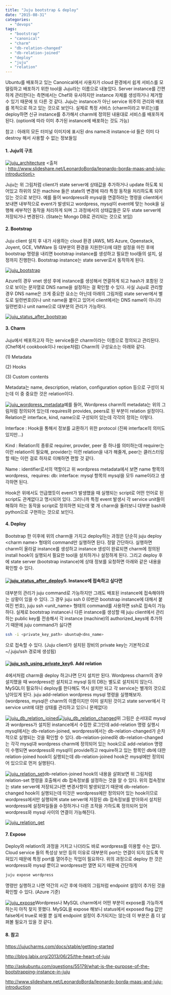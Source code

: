 ```yaml
---
title: "Juju bootstrap & deploy"
date: "2015-08-31"
categories: 
  - "devops"
tags: 
  - "bootstrap"
  - "canonical"
  - "charm"
  - "db-relation-changed"
  - "db-relation-joined"
  - "deploy"
  - "juju"
  - "relation"
---
```


Ubuntu를 배포하고 있는 Canonical에서 사용자가 cloud 환경에서 쉽게 서비스를 모델링하고 배포하기 위한 tool을 Juju라는 이름으로 내놓았다. Server instance를 간편하게 관리한다는 측면에서는 Chef와 유사하지만 instance 자체를 생성하거나 제거할 수 있기 때문에 또 다른 것 같다. Juju는 instance가 아닌 service 위주의 관리와 배포를 목적으로 하고 있는 것으로 보인다. 실제로 특정 서비스 (charm이라고 부르는)를 deploy하면 신규 instance를 추가해서 charm에 정의된 내용대로 서비스를 배포하게 된다. (option에 따라 이미 추가된 instance에 배포하는 것도 가능)

참고 : 아래의 모든 터미널 이미지에 표시된 dns name과 instance-id 들은 이미 다 destroy 해서 사용할 수 없는 정보들임

#### 1\. Juju의 구조

[![juju_architecture](images/juju_architecture.jpg)](https://blurblah.net/wp-content/uploads/2015/08/juju_architecture.jpg)
\<출처 : http://www.slideshare.net/LeonardoBorda/leonardo-borda-maas-and-juju-introduction\>

Juju는 위 그림처럼 client가 state server에 상태값을 추가하거나 update 하도록 되어있고 하위의 모든 machine 들은 state의 변경에 따라 특정 동작을 처리하도록 되어있는 것으로 보인다. 예를 들어 wordpress와 mysql을 연결하라는 명령을 client에서 보내면 내부적으로 event가 발생되고 wordpress, mysql이 event에 맞는 hook을 실행해 세부적인 동작을 처리하게 되며 그 과정에서의 상태값들은 모두 state server에 저장되거나 변경된다. (State는 Mongo DB로 관리되는 것으로 보임)

#### 2\. Bootstrap

Juju client 설치 후 내가 사용하는 cloud 환경 (AWS, MS Azure, Openstack, Joyent, GCE, VMWare 등 대부분의 환경을 지원한다)에 대한 설정을 마친 후에 bootstrap 명령을 내리면 bootstrap instance를 생성하고 필요한 tool들의 설치, 설정까지 진행한다. Bootstrap instance는 state server로서 동작하게 된다.

[![juju_bootstrap](images/juju_bootstrap.png)](https://blurblah.net/wp-content/uploads/2015/08/juju_bootstrap.png)

Azure의 경우 vnet 생성 후에 instance를 생성해서 연결하게 되고 hash가 포함된 것으로 보이는 문자열로 DNS name을 설정하는 걸 확인할 수 있다. 사실 Juju로 관리할 경우 DNS name은 크게 중요한 요소는 아닌데 아래의 그림처럼 state server에서 별도로 일련번호(0)나 unit name을 붙이고 있어서 client에서는 DNS name이 아니라 일련번호나 unit name으로 대부분의 관리가 가능하다.

[![juju_status_after_bootstrap](images/juju_status_after_bootstrap.png)](https://blurblah.net/wp-content/uploads/2015/08/juju_status_after_bootstrap.png)

#### 3\. Charm

Juju에서 배포하고자 하는 service들은 charm이라는 이름으로 정의되고 관리된다. (Chef에서 cookbook이나 recipe처럼) Charm의 구성요소는 아래와 같다.

(1) Metadata

(2) Hooks

(3) Custom contents

Metadata는 name, description, relation, configuration option 등으로 구성이 되는데 이 중 중요한 것은 relation이다.

[![juju_wordpress_metadata](images/juju_wordpress_metadata.png)](https://blurblah.net/wp-content/uploads/2015/08/juju_wordpress_metadata.png)예를 들어, Wordpress charm의 metadata는 위의 그림처럼 정의되어 있는데 requires와 provides, peers로 된 부분이 relation 설정이다. Relation은 interface, kind, name으로 구성되어 있는데 각각의 정의는 이렇다.

Interface : Hook을 통해서 정보를 교환하기 위한 protocol (진짜 interface의 의미도 있지만...)

Kind : Relation의 종류로 requirer, provder, peer 중 하나를 의미하는데 requirer는 이런 relation이 필요해, provider는 이런 relation을 내가 해줄게, peer는 클러스터링 할 때는 이런 걸로 하자로 이해하면 편할 것 같다.

Name : identifier로서의 역할이고 위 wordpress metadata에서 보면 name 항목의 wordpress,  requires: db: interface: mysql 항목의 mysql을 모두 name이라고 생각하면 된다.

Hook은 위에서도 언급했듯이 event가 발생했을 때 실행되는 script로 어떤 언어로 된 script도 관계없다고 명시되어 있다. 그러니까 특정 event 발생시 각 service unit들이 해줘야 하는 동작을 script로 정의하면 되는데 몇 개 charm을 둘러보니 대부분 bash와 python으로 구현하는 것으로 보인다.

#### 4\. Deploy

Bootstrap 한 이후에 위의 charm을 가지고 deploy하는 과정은 단순히 juju deploy \<charm name\> 형태의 command만 실행하면 된다. 정말 간단하다. 실행하면 charm이 올라갈 instance를 생성하고 instance 생성이 완료되면 charm에 정의된 install hook이 실행되서 필요한 tool을 설치하거나 설정하게 된다. 그리고 deploy 후에 state server (bootstrap instance)에 상태 정보를 요청하면 아래와 같은 내용을 확인할 수 있다.

#### [![juju_status_after_deploy](images/juju_status_after_deploy.png)](https://blurblah.net/wp-content/uploads/2015/08/juju_status_after_deploy.png)5\. Instance에 접속하고 싶다면

대부분의 관리가 juju command로 가능하지만 그래도 배포된 instance에 접속해야하는 상황이 있을 수 있다. 그 경우 juju ssh 0 (0번은 bootstrap instance에 대해서 붙여진 번호), juju ssh \<unit\_name\> 형태의 command를 사용하면 ssh로 접속이 가능하다. 실제로 bootstrap instance나 다른 instance를 생성할 때 juju client에서 관리하는 public key를 전송해서 각 instance (machine)의 authorized\_keys에 추가하기 때문에 juju command가 싫다면

```bash
ssh -i <private_key_path> ubuntu@<dns_name>
```

으로 접속할 수 있다. (Juju client가 설치된 장비의 private key는 기본적으로 ~/.juju/ssh 경로에 생성됨)

#### [![juju_ssh_using_private_key](images/juju_ssh_using_private_key.png)](https://blurblah.net/wp-content/uploads/2015/08/juju_ssh_using_private_key.png)6\. Add relation

4에서처럼 charm을 deploy 하고나면 단지 설치만 된다. Wordpress charm의 경우 설치했을 때 wordpress만 설치되고 mysql 등의 DB는 별도로 설치되지 않는다. MySQL이 필요하니 deploy를 한다해도 역시 설치만 되고 각 service는 별개의 것으로 남아있게 된다. juju add-relation wordpress mysql 명령을 실행해보자. (wordpress, mysql은 charm의 이름이지만 이미 설치된 것이고 state server에서 각 service unit에 대한 상태를 관리하고 있으니 문제없다)

[![juju_db_relation_joined](images/juju_db_relation_joined.png)](https://blurblah.net/wp-content/uploads/2015/08/juju_db_relation_joined.png)[![juju_db_relation_changed](images/juju_db_relation_changed.png)](https://blurblah.net/wp-content/uploads/2015/08/juju_db_relation_changed.png)위 그림은 순서대로 mysql과 wordpress가 설치된 instance에서 수집한 로그인데 add-relation 명령 실행시 mysql에서는 db-relation-joined, wordpress에서는 db-relation-changed가 순차적으로 실행되는 것을 확인할 수 있다. db-relation-joined와 db-relation-changed는 각각 mysql과 wordpress charm에 정의되어 있는 hook으로 add-relation 명령이 수행되면 wordpress와 mysql이 provide하고 require하고 있는 항목인 db에 대한 relation-joined hook이 실행되는데 db-relation-joined hook은 mysql에만 정의되어 있으므로 먼저 실행된다.

[![juju_relation_set](images/juju_relation_set.png)](https://blurblah.net/wp-content/uploads/2015/08/juju_relation_set.png)db-relation-joined hook의 내용을 살펴보면 위 그림처럼 relation-set 명령을 호출해서 db 접속정보를 설정하는 것을 알 수 있다. 위의 접속정보는 state server에 저장되고나면 변경사항이 발생되었기 때문에 db-relation-changed hook이 실행되는데 이것은 wordpress에만 정의되어 있는 hook이므로 wordpress에서만 실행되며 state server에 저장된 db 접속정보를 받아와서 설치된 wordpress에 설정파일들을 수정하거나 다른 조작을 가하도록 정의되어 있어 wordpress와 mysql 사이의 연결이 가능해진다.

[![juju_relation_get](images/juju_relation_get.png)](https://blurblah.net/wp-content/uploads/2015/08/juju_relation_get.png)

#### 7\. Expose

Deploy와 relation의 과정을 거치고 나더라도 바로 wordpress를 이용할 수는 없다. Cloud service 들의 특성상 보안 등의 이유로 대부분의 port는 연결이 되지 않도록 막혀있기 때문에 특정 port를 열어주는 작업이 필요하다. 위의 과정으로 deploy 한 것은 wordpress와 mysql 뿐이고 wordpress만 열면 되기 때문에 간단하게

```bash
juju expose wordpress
```

명령만 실행하고 나면 약간의 시간 후에 아래의 그림처럼 endpoint 설정이 추가된 것을 확인할 수 있다. (Azure 기준)

[![juju_expose](images/juju_expose.png)](https://blurblah.net/wp-content/uploads/2015/08/juju_expose.png)Wordpress나 MySQL charm에서 어떤 부분이 expose를 가능하게 하는지 아직 찾지 못했다. MySQL을 expose 해보니 status에서 exposed flag 값만 false에서 true로 바뀔 뿐 실제 endpoint 설정이 추가되지는 않는데 이 부분은 좀 더 살펴볼 필요가 있을 것 같다.

#### 8\. 참고

https://jujucharms.com/docs/stable/getting-started

http://blog.labix.org/2013/06/25/the-heart-of-juju

http://askubuntu.com/questions/55179/what-is-the-purpose-of-the-bootstrapping-instance-in-juju

http://www.slideshare.net/LeonardoBorda/leonardo-borda-maas-and-juju-introduction
